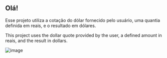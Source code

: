 Olá!
----------------------------------------------------------------------------------------------------------------------------------------------------------------------------
Esse projeto utiliza a cotação do dólar fornecido pelo usuário, uma quantia definida em reais, e o resultado em dólares.

This project uses the dollar quote provided by the user, a defined amount in reais, and the result in dollars.

![image](https://github.com/GHTassinari/AppRealDolar/assets/102005103/3d02fccd-872b-4cbb-b9e0-ec4e83e7b62d)


